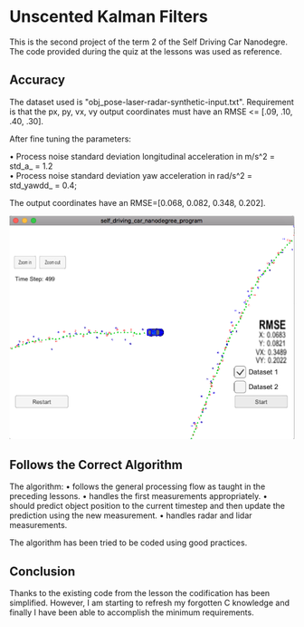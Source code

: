 # Unscented Kalman Filters

This is the second project of the term 2 of the Self Driving Car Nanodegre.
The code provided during the quiz at the lessons was used as reference.


## Accuracy

The dataset used is "obj_pose-laser-radar-synthetic-input.txt". 
Requirement is that the px, py, vx, vy output coordinates must have an RMSE <= [.09, .10, .40, .30]. 

After fine tuning the parameters:

•	Process noise standard deviation longitudinal acceleration in m/s^2 = std_a_ = 1.2    
•	Process noise standard deviation yaw acceleration in rad/s^2 = std_yawdd_ = 0.4; 

The output coordinates have an RMSE=[0.068, 0.082, 0.348, 0.202].

![pic](plot2.png)


## Follows the Correct Algorithm

The algorithm:
•	follows the general processing flow as taught in the preceding lessons.	
•	handles the first measurements appropriately. 
•	should predict object position to the current timestep and then update the prediction using the new measurement.
•	handles radar and lidar measurements.	

The algorithm has been tried to be coded using good practices.


## Conclusion

Thanks to the existing code from the lesson the codification has been simplified. However, I am starting to refresh my forgotten C knowledge and finally I have been able to accomplish the minimum requirements.


